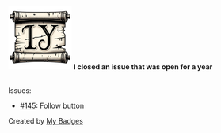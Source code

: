 <img src="https://github.com/my-badges/my-badges/blob/master/badges/old-issue/old-issue-1.png?raw=true" alt="I closed an issue that was open for a year" title="I closed an issue that was open for a year" width="128">
<strong>I closed an issue that was open for a year</strong>
<br><br>

Issues:

- <a href="https://github.com/Automattic/wordpress-activitypub/issues/145">#145</a>: Follow button


Created by <a href="https://github.com/my-badges/my-badges">My Badges</a>